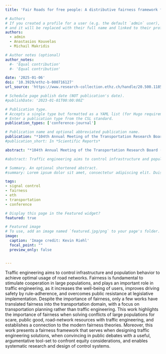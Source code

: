 ```yaml
---
title: 'Fair Roads for free people: A distributive fairness framework for the roads'

# Authors
# If you created a profile for a user (e.g. the default `admin` user), write the username (folder name) here
# and it will be replaced with their full name and linked to their profile.
authors:
  - admin
  - Anastasios Kouvelas
  - Michail Makridis

# Author notes (optional)
author_notes:
  #- 'Equal contribution'
  #- 'Equal contribution'

date: '2025-01-06'
doi: '10.3929/ethz-b-000716127'
url_source: 'https://www.research-collection.ethz.ch/handle/20.500.11850/716127'

# Schedule page publish date (NOT publication's date).
#publishDate: '2023-01-01T00:00:00Z'

# Publication type.
# Accepts a single type but formatted as a YAML list (for Hugo requirements).
# Enter a publication type from the CSL standard.
publication_types: ['conference-journal']

# Publication name and optional abbreviated publication name.
publication: "*104th Annual Meeting of the Transportation Research Board (TRB 2025), Washington, DC, USA, January 5-9, 2025*"
#publication_short: In *Scientific Reports*

abstract: "*104th Annual Meeting of the Transportation Research Board (TRB 2025), Washington, DC, USA, January 5-9, 2025*"

#abstract: Traffic engineering aims to control infrastructure and population behavior to achieve optimal usage of road networks. Fairness is fundamental to stimulate cooperation in large populations, and plays an important role in traffic engineering, as it increases the well-being of users, improves driving safety by rule-adherence, and overcomes public resistance at legislative implementation. Despite the importance of fairness, only a few works have translated fairness into the transportation domain, with a focus on transportation planning rather than traffic engineering. This work highlights the importance of fairness when solving conflicts of large populations for scare, public good, road-network resources with traffic engineering, and establishes a connection to the modern fairness theories. Moreover, this work presents a fairness framework that serves when designing traffic engineering solutions, when convincing in public debates with a useful, argumentative tool-set to confront equity considerations, and enables systematic research and design of control systems.

# Summary. An optional shortened abstract.
#summary: Lorem ipsum dolor sit amet, consectetur adipiscing elit. Duis posuere tellus ac convallis placerat. Proin tincidunt magna sed ex sollicitudin condimentum.

tags: 
- signal control
- fairness
- eth
- transportation
- conference

# Display this page in the Featured widget?
featured: true

# Featured image
# To use, add an image named `featured.jpg/png` to your page's folder. 
image:
  caption: 'Image credit: Kevin Riehl'
  focal_point: ""
  preview_only: false


---
```


Traffic engineering aims to control infrastructure and population behavior to achieve optimal usage of road networks. Fairness is fundamental to stimulate cooperation in large populations, and plays an important role in traffic engineering, as it increases the well-being of users, improves driving safety by rule-adherence, and overcomes public resistance at legislative implementation. Despite the importance of fairness, only a few works have translated fairness into the transportation domain, with a focus on transportation planning rather than traffic engineering. This work highlights the importance of fairness when solving conflicts of large populations for scare, public good, road-network resources with traffic engineering, and establishes a connection to the modern fairness theories. Moreover, this work presents a fairness framework that serves when designing traffic engineering solutions, when convincing in public debates with a useful, argumentative tool-set to confront equity considerations, and enables systematic research and design of control systems.